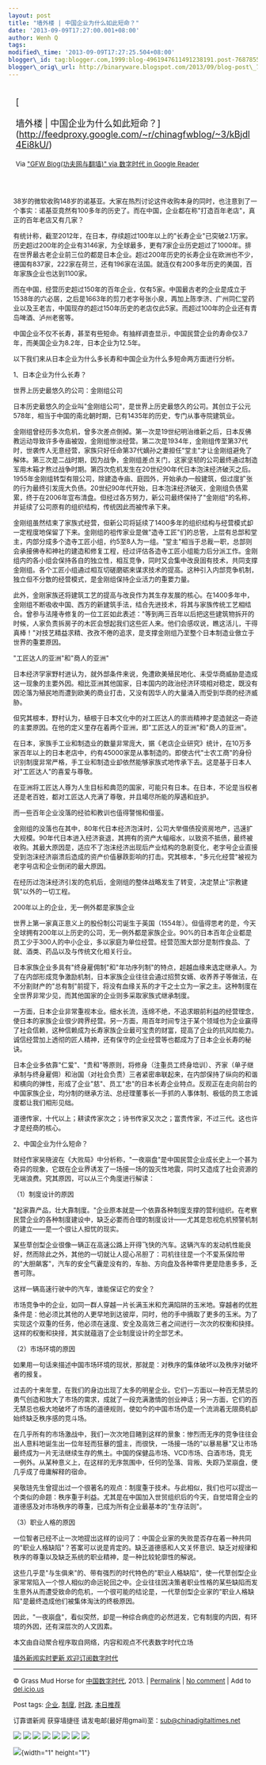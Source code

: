 ```yaml
--- 
layout: post 
title: "墙外楼 | 中国企业为什么如此短命？" 
date: '2013-09-09T17:27:00.001+08:00' 
author: Wenh Q
tags:
modified\_time: '2013-09-09T17:27:25.504+08:00' 
blogger\_id: tag:blogger.com,1999:blog-4961947611491238191.post-7687855242598619998
blogger\_orig\_url: http://binaryware.blogspot.com/2013/09/blog-post\_7146.html
---
```

<div style="margin: 10px; padding: 5px;">

<div style="font-size: 18px;">

[

墙外楼 |
中国企业为什么如此短命？](http://feedproxy.google.com/~r/chinagfwblog/~3/kBjdl4Ei8kU/)

</div>

<div style="font-size: 13px;">

Via ["GFW Blog(功夫网与翻墙)" via 数字时代 in Google
Reader](https://www.blogger.com/blogger.g?blogID=4961947611491238191&pli=1)

</div>

</div>

<div style="font-size: 13px; padding: 15px 0 10px 10px;">

38岁的微软收购148岁的诺基亚。大家在热烈讨论这件收购本身的同时，也注意到了一个事实：诺基亚竟然有100多年的历史了。而在中国，企业都在称"打造百年老店"，真正的百年老店又有几家？

有统计称，截至2012年，在日本，存续超过100年以上的"长寿企业"已突破2.1万家。历史超过200年的企业有3146家，为全球最多，更有7家企业历史超过了1000年。排在世界最古老企业前三位的都是日本企业。超过200年历史的长寿企业在欧洲也不少，德国有837家，222家在荷兰，还有196家在法国。就连仅有200多年历史的美国，百年家族企业也达到1100家。

而在中国，经营历史超过150年的百年企业，仅有5家。中国最古老的企业是成立于1538年的六必居，之后是1663年的剪刀老字号张小泉，再加上陈李济、广州同仁堂药业以及王老吉，中国现存的超过150年历史的老店仅此5家。而超过100年的企业还有青岛啤酒、泸州老窖等。

中国企业不仅不长寿，甚至有些短命。有抽样调查显示，中国民营企业的寿命仅3.7年，而美国企业为8.2年，日本企业为12.5年。

以下我们来从日本企业为什么多长寿和中国企业为什么多短命两方面进行分析。

1、日本企业为什么长寿？

世界上历史最悠久的公司：金刚组公司

日本历史最悠久的企业叫"金刚组公司"，是世界上历史最悠久的公司。其创立于公元578年，相当于中国的南北朝时期，已有1435年的历史，专门从事寺院建筑业。

金刚组曾经历多次危机，曾多次差点倒掉。第一次是19世纪明治维新之后，日本反佛教运动导致许多寺庙被毁，金刚组惨淡经营。第二次是1934年，金刚组传至第37代时，世袭传人无意经营，家族只好任命第37代嫡孙之妻担任"堂主"才让金刚组避免了解体。第三次是二战时期，因为战争，金刚组差点关门，这家坚韧的公司最终通过制造军用木箱才熬过战争时期。第四次危机发生在20世纪90年代日本泡沫经济破灭之后。1955年金刚组转型有限公司，除建造寺庙、庭园外，开始承办一般建筑，但过度扩张的行为最终引发庞大负债。20世纪90年代开始，日本泡沫经济破灭，金刚组负债累累，终于在2006年宣布清盘。但经过各方努力，新公司最终保持了"金刚组"的名称，并延续了公司原有的组织结构，传统因此而被传承下来。

金刚组虽然结束了家族式经营，但新公司将延续了1400多年的组织结构与经营模式却一定程度地保留了下来。金刚组的祖传家业是做"造寺工匠"们的总管，上层有总部和堂主，内部分成多个造寺工匠小组，约5至8人为一组。"堂主"相当于总裁一职，总部则会承接佛寺和神社的建造和修复工程，经过评估各造寺工匠小组能力后分派工作。金刚组内的各小组会保持各自的独立性，相互竞争，同时又会集中改良固有技术，共同支撑金刚组。各个工匠小组通过相互切磋磨砺来谋求技术的提高。这种引入内部竞争机制，独立但不分散的经营模式，是金刚组保持企业活力的重要力量。

此外，金刚家族还将建筑工艺的提高与改良作为其生存发展的核心。在1400多年中，金刚组不断吸收中国、西方的新建筑手法，结合先进技术，将其与家族传统工艺相结合。曾参与法隆寺修复的一位工匠如此表述："等到两三百年以后把这些建筑物拆开的时候，人家负责拆房子的木匠会想起我们这些匠人来。他们会感叹说，瞧这活儿，干得真棒！"对技艺精益求精、孜孜不倦的追求，是支撑金刚组乃至整个日本制造业傲立于世界的重要原因。

"工匠达人的亚洲"和"商人的亚洲"

日本经济学家野村进认为，就外部条件来说，免遭欧美殖民地化、未受华商威胁是造成这一现象的主要外因。相比亚洲其他国家，日本国内的政治经济环境相对稳定，既没有因沦落为殖民地而遭到欧美的商业打击，又没有因华人的大量涌入而受到华商的经济威胁。

但究其根本，野村认为，植根于日本文化中的对工匠达人的崇尚精神才是造就这一奇迹的主要原因。在他的定义里存在着两个亚洲，即"工匠达人的亚洲"和"商人的亚洲"。

在日本，家族手工业和制造业的数量非常庞大，据《老店企业研究》统计，在10万多家百年以上的日本老店中，约有45000家是从事制造的。即使古代"士农工商"的身份识别制度非常严格，手工业和制造业却依然能够家族式地传承下去。这是基于日本人对"工匠达人"的喜爱与尊敬。

在亚洲将工匠达人尊为人生目标和典范的国家，可能只有日本。在日本，不论是当权者还是老百姓，都对工匠达人充满了尊敬，并且竭尽所能的厚遇和庇护。

而一些百年企业没落的经验和教训也值得警惕和借鉴。

金刚组的没落也在其中，80年代日本经济泡沫时，公司大举借债投资房地产，迅速扩大规模。90年代日本进入经济衰退，其拥有的资产大幅缩水，以致资不抵债，最终被收购。其最大原因是，适应不了泡沫经济出现后产业结构的急剧变化，老字号企业直接受到泡沫经济崩溃后造成的资产价值暴跌影响的打击。究其根本，"多元化经营"被视为老字号店和企业倒闭的最大原因。

在经历过泡沫经济引发的危机后，金刚组的整体战略发生了转变，决定禁止"宗教建筑"以外的一切工程。

200年以上的企业，无一例外都是家族企业

世界上第一家真正意义上的股份制公司诞生于英国（1554年）。但值得思考的是，今天全球拥有200年以上历史的公司，无一例外都是家族企业。90%的日本百年企业都是员工少于300人的中小企业，多以家庭为单位经营。经营范围大部分是制作食品、了就、酒类、药品以及与传统文化相关行业。

日本家族企业多具有"终身雇佣制"和"年功序列制"的特点，超越血缘来选定继承人。为了在内部形成竞争激励机制，日本家族企业往往会通过招赘女婿、收养养子等做法，在不分割财产的"总有制"前提下，将没有血缘关系的才干之士立为一家之主。这种制度在全世界非常少见，而其他国家的企业则多采取家族式继承制度。

一方面，日本企业非常重视本业。细水长流，连绵不绝，不追求眼前利益的经营理念，使日本的家族企业很少跨界经营。另一方面，用百年时间专注于某个领域也为企业赢得了社会信赖，这种信赖成为长寿家族企业最可宝贵的财富，提高了企业的抗风险能力。诚信经营加上透彻的匠人精神，还有保守的企业经营等也都成为了日本企业长寿的秘诀。

日本企业多依靠"仁爱"、"贵和"等原则，将修身（注重员工终身培训）、齐家（单子继承制与终身雇佣）和治国（对社会负责）三者紧密串联起来，在内部保持了纵向的和谐和横向的弹性，形成了企业"慈"、员工"忠"的日本长寿企业特点。反观正在走向前台的中国家族企业，均分制的继承方法、总经理董事长一手抓的人事体制、极低的员工忠诚度都让我们相形见绌。

道德传家，十代以上；耕读传家次之；诗书传家又次之；富贵传家，不过三代。这也许才是经商的核心。

2、中国企业为什么短命？

财经作家吴晓波在《大败局》中分析称，"一夜崩盘"是中国民营企业成长史上一个甚为奇异的现象，它既在企业界诱发了一场接一场的毁灭性地震，同时又造成了社会资源的无端浪费。究其原因，可以从三个角度进行解读：

（1）制度设计的原因

"起家靠产品，壮大靠制度。"企业原本就是一个依靠各种制度支撑的营利组织。在考察民营企业的各种制度建设中，缺乏必要而合理的制度设计——尤其是忽视危机预警机制的建立——是一个很让人担忧的现实。

某些草创型企业很像一辆正在高速公路上开得飞快的汽车。这辆汽车的发动机性能良好，然而除此之外，其他的一切就让人提心吊胆了：司机往往是一个不爱系保险带的"大胆飙客"，汽车的安全气囊是没有的，车胎、方向盘及各种零件更是隐患多多，乏善可陈。

这样一辆高速行驶中的汽车，谁能保证它的安全？

市场竞争中的企业，如同一群人穿越一片长满玉米和充满陷阱的玉米地。穿越者的优胜条件是：他必须比其他的人更早地到达彼岸，同时，他的手中摘取了更多的玉米。为了实现这个双重的任务，他必须在速度、安全及高效三者之间进行一次次的权衡和抉择。这样的权衡和抉择，其实就蕴涵了企业制度设计的全部艺术。

（2）市场环境的原因

如果用一句话来描述中国市场环境的现状，那就是：对秩序的集体破坏以及秩序对破坏者的报复。

过去的十来年里，在我们的身边出现了太多的明星企业。它们一方面以一种百无禁忌的勇气创造和放大了市场的需求，成就了一段充满激情的创业神话；另一方面，它们的百无禁忌也极大地破坏了市场的道德规则，使如今的中国市场仍是一个流淌着无限商机却始终缺乏秩序感的竞斗场。

在几乎所有的市场激战中，我们一次次地目睹到这样的景象：惨烈而无序的竞争往往会出人意料地诞生出一位年轻而狂暴的盟主，而很快，一场接一场的"以暴易暴"又让市场最终成为一片无法继续生存的焦土。中国的保健品市场、VCD市场、白酒市场，竟无一例外。从某种意义上，在这样的无序氛围中，任何的坠落、背叛、失踪乃至崩盘，便几乎成了毋庸解释的宿命。

吴敬琏先生曾提出过一个很著名的观点：制度重于技术。与此相似，我们也可以提出一个类似的命题：秩序重于利益。尤其是在中国加入世贸组织后的今天，自觉培育企业的道德感及对市场秩序的尊重，已成为所有企业最基本的"生存法则"。

（3）职业人格的原因

一位智者已经不止一次地提出这样的设问了：中国企业家的失败是否存在着一种共同的"职业人格缺陷"？答案可以说是肯定的。缺乏道德感和人文关怀意识、缺乏对规律和秩序的尊重以及缺乏系统的职业精神，是一种比较轮廓性的解说。

这些几乎是"与生俱来"的、带有强烈的时代特色的"职业人格缺陷"，使一代草创型企业家常常陷入一个惊人相似的命运轮回之中。企业往往因决策者职业性格的某些缺陷而发生意外从而遭受致命的危机，一个很可能的结论是，一代草创型企业家的"职业人格缺陷"是最终造成他们被集体淘汰的终极原因。

因此，"一夜崩盘"，看似突然，却是一种综合病症的必然迸发，它有制度的内因，有环境的外因，还有深层次的人文因素。

本文由自动聚合程序取自网络，内容和观点不代表数字时代立场

[墙外新闻实时更新 欢迎订阅数字时代](http://eepurl.com/msuvD)


------------------------------------------------------------------------

© Grass Mud Horse for
[中国数字时代](http://chinadigitaltimes.net/chinese), 2013. |
[Permalink](http://chinadigitaltimes.net/chinese/2013/09/%E5%A2%99%E5%A4%96%E6%A5%BC-%E4%B8%AD%E5%9B%BD%E4%BC%81%E4%B8%9A%E4%B8%BA%E4%BB%80%E4%B9%88%E5%A6%82%E6%AD%A4%E7%9F%AD%E5%91%BD%EF%BC%9F/)
| [No
comment](http://chinadigitaltimes.net/chinese/2013/09/%E5%A2%99%E5%A4%96%E6%A5%BC-%E4%B8%AD%E5%9B%BD%E4%BC%81%E4%B8%9A%E4%B8%BA%E4%BB%80%E4%B9%88%E5%A6%82%E6%AD%A4%E7%9F%AD%E5%91%BD%EF%BC%9F/#comments)
| Add to
[del.icio.us](http://del.icio.us/post?url=http://chinadigitaltimes.net/chinese/2013/09/%E5%A2%99%E5%A4%96%E6%A5%BC-%E4%B8%AD%E5%9B%BD%E4%BC%81%E4%B8%9A%E4%B8%BA%E4%BB%80%E4%B9%88%E5%A6%82%E6%AD%A4%E7%9F%AD%E5%91%BD%EF%BC%9F/&title=%E5%A2%99%E5%A4%96%E6%A5%BC%20%7C%20%E4%B8%AD%E5%9B%BD%E4%BC%81%E4%B8%9A%E4%B8%BA%E4%BB%80%E4%B9%88%E5%A6%82%E6%AD%A4%E7%9F%AD%E5%91%BD%EF%BC%9F)

Post tags:
[企业](http://chinadigitaltimes.net/chinese/tag/%E4%BC%81%E4%B8%9A/?category=10466),
[制度](http://chinadigitaltimes.net/chinese/tag/%E5%88%B6%E5%BA%A6/?category=10466),
[时政](http://chinadigitaltimes.net/chinese/tag/%E6%97%B6%E6%94%BF/?category=10466),
[本日推荐](http://chinadigitaltimes.net/chinese/tag/%E6%9C%AC%E6%97%A5%E6%8E%A8%E8%8D%90/?category=10466)

订靠谱新闻 获穿墙捷径
请发电邮(最好用gmail)至：sub@chinadigitaltimes.net

<div>

[![](http://feeds.feedburner.com/~ff/chinagfwblog?d=yIl2AUoC8zA)](http://feeds.feedburner.com/~ff/chinagfwblog?a=kBjdl4Ei8kU:I2fTIIRG9sI:yIl2AUoC8zA)
[![](http://feeds.feedburner.com/~ff/chinagfwblog?i=kBjdl4Ei8kU:I2fTIIRG9sI:-BTjWOF_DHI)](http://feeds.feedburner.com/~ff/chinagfwblog?a=kBjdl4Ei8kU:I2fTIIRG9sI:-BTjWOF_DHI)
[![](http://feeds.feedburner.com/~ff/chinagfwblog?i=kBjdl4Ei8kU:I2fTIIRG9sI:F7zBnMyn0Lo)](http://feeds.feedburner.com/~ff/chinagfwblog?a=kBjdl4Ei8kU:I2fTIIRG9sI:F7zBnMyn0Lo)
[![](http://feeds.feedburner.com/~ff/chinagfwblog?i=kBjdl4Ei8kU:I2fTIIRG9sI:V_sGLiPBpWU)](http://feeds.feedburner.com/~ff/chinagfwblog?a=kBjdl4Ei8kU:I2fTIIRG9sI:V_sGLiPBpWU)
[![](http://feeds.feedburner.com/~ff/chinagfwblog?d=qj6IDK7rITs)](http://feeds.feedburner.com/~ff/chinagfwblog?a=kBjdl4Ei8kU:I2fTIIRG9sI:qj6IDK7rITs)
[![](http://feeds.feedburner.com/~ff/chinagfwblog?d=l6gmwiTKsz0)](http://feeds.f%20%20%20eedburner.com/~ff/chinagfwblog?a=kBjdl4Ei8kU:I2fTIIRG9sI:l6gmwiTKsz0)
[![](http://feeds.feedburner.com/~ff/chinagfwblog?i=kBjdl4Ei8kU:I2fTIIRG9sI:gIN9vFwOqvQ)](http://feeds.feedburner.com/~ff/chinagfwblog?a=kBjdl4Ei8kU:I2fTIIRG9sI:gIN9vFwOqvQ)
[![](http://feeds.feedburner.com/~ff/chinagfwblog?d=TzevzKxY174)](http://feeds.feedburner.com/~ff/chinagfwblog?a=kBjdl4Ei8kU:I2fTIIRG9sI:TzevzKxY174)

</div>

![](http://feeds.feedburner.com/~r/chinagfwblog/~4/kBjdl4Ei8kU){width="1"
height="1"}

</div>
